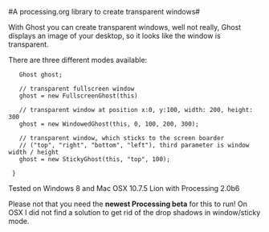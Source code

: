 #A processing.org library to create transparent windows#

With Ghost you can create transparent windows, well not really, Ghost displays an image of your desktop, so it looks like the window is transparent.

There are three different modes available:

       Ghost ghost;

       // transparent fullscreen window
       ghost = new FullscreenGhost(this)
       
       // transparent window at position x:0, y:100, width: 200, height: 300
       ghost = new WindowedGhost(this, 0, 100, 200, 300);
       
       // transparent window, which sticks to the screen boarder  
       // ("top", "right", "bottom", "left"), third parameter is window width / height
       ghost = new StickyGhost(this, "top", 100);
       
     }
     
Tested on Windows 8 and Mac OSX 10.7.5 Lion with Processing 2.0b6

Please not that you need the **newest Processing beta** for this to run! 
On OSX I did not find a solution to get rid of the drop shadows in window/sticky mode. 
